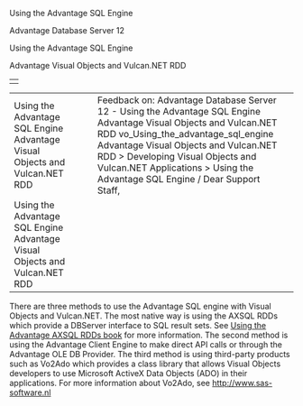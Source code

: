 Using the Advantage SQL Engine




Advantage Database Server 12  

Using the Advantage SQL Engine

Advantage Visual Objects and Vulcan.NET RDD

|  |
| --- |
|  |

|  |  |  |  |  |
| --- | --- | --- | --- | --- |
| Using the Advantage SQL Engine  Advantage Visual Objects and Vulcan.NET RDD |  |  | Feedback on: Advantage Database Server 12 - Using the Advantage SQL Engine Advantage Visual Objects and Vulcan.NET RDD vo\_Using\_the\_advantage\_sql\_engine Advantage Visual Objects and Vulcan.NET RDD > Developing Visual Objects and Vulcan.NET Applications > Using the Advantage SQL Engine / Dear Support Staff, |  |
| Using the Advantage SQL Engine  Advantage Visual Objects and Vulcan.NET RDD |  |  |  |  |

There are three methods to use the Advantage SQL engine with Visual Objects and Vulcan.NET. The most native way is using the AXSQL RDDs which provide a DBServer interface to SQL result sets. See [Using the Advantage AXSQL RDDs book](vo_introduction.htm) for more information. The second method is using the Advantage Client Engine to make direct API calls or through the Advantage OLE DB Provider. The third method is using third-party products such as Vo2Ado which provides a class library that allows Visual Objects developers to use Microsoft ActiveX Data Objects (ADO) in their applications. For more information about Vo2Ado, see http://www.sas-software.nl